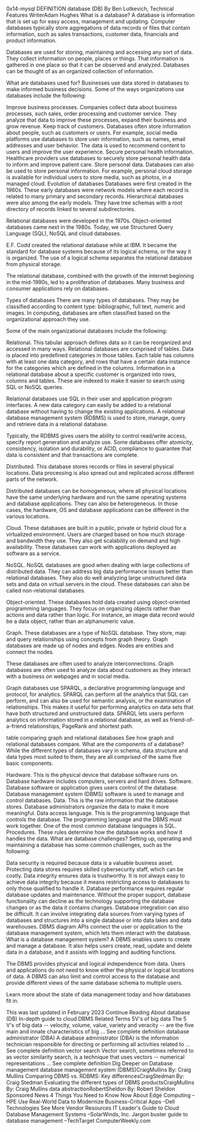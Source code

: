 0x14-mysql
DEFINITION
database (DB)
By
Ben Lutkevich, Technical Features WriterAdam Hughes
What is a database?
A database is information that is set up for easy access, management and updating. Computer databases typically store aggregations of data records or files that contain information, such as sales transactions, customer data, financials and product information.

Databases are used for storing, maintaining and accessing any sort of data. They collect information on people, places or things. That information is gathered in one place so that it can be observed and analyzed. Databases can be thought of as an organized collection of information.

What are databases used for?
Businesses use data stored in databases to make informed business decisions. Some of the ways organizations use databases include the following:

Improve business processes. Companies collect data about business processes, such sales, order processing and customer service. They analyze that data to improve these processes, expand their business and grow revenue.
Keep track of customers. Databases often store information about people, such as customers or users. For example, social media platforms use databases to store user information, such as names, email addresses and user behavior. The data is used to recommend content to users and improve the user experience.
Secure personal health information. Healthcare providers use databases to securely store personal health data to inform and improve patient care.
Store personal data. Databases can also be used to store personal information. For example, personal cloud storage is available for individual users to store media, such as photos, in a managed cloud.
Evolution of databases
Databases were first created in the 1960s. These early databases were network models where each record is related to many primary and secondary records. Hierarchical databases were also among the early models. They have tree schemas with a root directory of records linked to several subdirectories.

Relational databases were developed in the 1970s. Object-oriented databases came next in the 1980s. Today, we use Structured Query Language (SQL), NoSQL and cloud databases.


E.F. Codd created the relational database while at IBM. It became the standard for database systems because of its logical schema, or the way it is organized. The use of a logical schema separates the relational database from physical storage.

The relational database, combined with the growth of the internet beginning in the mid-1990s, led to a proliferation of databases. Many business and consumer applications rely on databases.

Types of databases
There are many types of databases. They may be classified according to content type: bibliographic, full text, numeric and images. In computing, databases are often classified based on the organizational approach they use.

Some of the main organizational databases include the following:

Relational. This tabular approach defines data so it can be reorganized and accessed in many ways. Relational databases are comprised of tables. Data is placed into predefined categories in those tables. Each table has columns with at least one data category, and rows that have a certain data instance for the categories which are defined in the columns. Information in a relational database about a specific customer is organized into rows, columns and tables. These are indexed to make it easier to search using SQL or NoSQL queries.

Relational databases use SQL in their user and application program interfaces. A new data category can easily be added to a relational database without having to change the existing applications. A relational database management system (RDBMS) is used to store, manage, query and retrieve data in a relational database.

Typically, the RDBMS gives users the ability to control read/write access, specify report generation and analyze use. Some databases offer atomicity, consistency, isolation and durability, or ACID, compliance to guarantee that data is consistent and that transactions are complete.


Distributed. This database stores records or files in several physical locations. Data processing is also spread out and replicated across different parts of the network.

Distributed databases can be homogeneous, where all physical locations have the same underlying hardware and run the same operating systems and database applications. They can also be heterogeneous. In those cases, the hardware, OS and database applications can be different in the various locations.

Cloud. These databases are built in a public, private or hybrid cloud for a virtualized environment. Users are charged based on how much storage and bandwidth they use. They also get scalability on demand and high availability. These databases can work with applications deployed as software as a service.

NoSQL. NoSQL databases are good when dealing with large collections of distributed data. They can address big data performance issues better than relational databases. They also do well analyzing large unstructured data sets and data on virtual servers in the cloud. These databases can also be called non-relational databases.

Object-oriented. These databases hold data created using object-oriented programming languages. They focus on organizing objects rather than actions and data rather than logic. For instance, an image data record would be a data object, rather than an alphanumeric value.

Graph. These databases are a type of NoSQL database. They store, map and query relationships using concepts from graph theory. Graph databases are made up of nodes and edges. Nodes are entities and connect the nodes.

These databases are often used to analyze interconnections. Graph databases are often used to analyze data about customers as they interact with a business on webpages and in social media.

Graph databases use SPARQL, a declarative programming language and protocol, for analytics. SPARQL can perform all the analytics that SQL can perform, and can also be used for semantic analysis, or the examination of relationships. This makes it useful for performing analytics on data sets that have both structured and unstructured data. SPARQL lets users perform analytics on information stored in a relational database, as well as friend-of-a-friend relationships, PageRank and shortest path.

table comparing graph and relational databases
See how graph and relational databases compare.
What are the components of a database?
While the different types of databases vary in schema, data structure and data types most suited to them, they are all comprised of the same five basic components.

Hardware. This is the physical device that database software runs on. Database hardware includes computers, servers and hard drives.
Software. Database software or application gives users control of the database. Database management system (DBMS) software is used to manage and control databases.
Data. This is the raw information that the database stores. Database administrators organize the data to make it more meaningful.
Data access language. This is the programming language that controls the database. The programming language and the DBMS must work together. One of the most common database languages is SQL.
Procedures. These rules determine how the database works and how it handles the data.
What are database challenges?
Setting up, operating and maintaining a database has some common challenges, such as the following:

Data security is required because data is a valuable business asset. Protecting data stores requires skilled cybersecurity staff, which can be costly.
Data integrity ensures data is trustworthy. It is not always easy to achieve data integrity because it means restricting access to databases to only those qualified to handle it.
Database performance requires regular database updates and maintenance. Without the proper support, database functionality can decline as the technology supporting the database changes or as the data it contains changes.
Database integration can also be difficult. It can involve integrating data sources from varying types of databases and structures into a single database or into data lakes and data warehouses.
DBMS diagram
APIs connect the user or application to the database management system, which lets them interact with the database.
What is a database management system?
A DBMS enables users to create and manage a database. It also helps users create, read, update and delete data in a database, and it assists with logging and auditing functions.

The DBMS provides physical and logical independence from data. Users and applications do not need to know either the physical or logical locations of data. A DBMS can also limit and control access to the database and provide different views of the same database schema to multiple users.

Learn more about the state of data management today and how databases fit in.

This was last updated in February 2023
Continue Reading About database (DB)
In-depth guide to cloud DBMS
Related Terms
5V's of big data
The 5 V's of big data -- velocity, volume, value, variety and veracity -- are the five main and innate characteristics of big ... See complete definition
database administrator (DBA)
A database administrator (DBA) is the information technician responsible for directing or performing all activities related to ... See complete definition
vector search
Vector search, sometimes referred to as vector similarity search, is a technique that uses vectors -- numerical representations ... See complete definition
Dig Deeper on Database management
database management system (DBMS)CraigMullins
By: Craig Mullins
Comparing DBMS vs. RDBMS: Key differencesCraigStedman
By: Craig Stedman
Evaluating the different types of DBMS productsCraigMullins
By: Craig Mullins
data abstractionRobertSheldon
By: Robert Sheldon
Sponsored News
4 Things You Need to Know Now About Edge Computing
–HPE
Use Real-World Data to Modernize Business-Critical Apps
–Dell Technologies
See More
Vendor Resources
IT Leader's Guide to Cloud Database Management Systems
–SolarWinds, Inc.
Jargon buster guide to database management
–TechTarget ComputerWeekly.com
